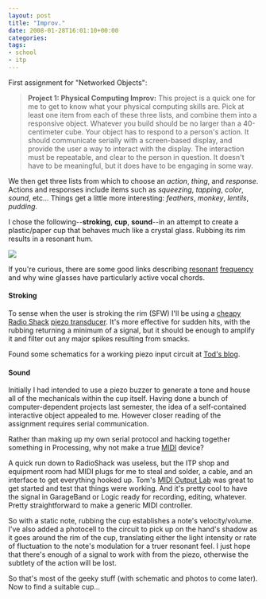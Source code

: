 ```yaml
---
layout: post
title: "Improv."
date: 2008-01-28T16:01:10+00:00
categories:
tags:
- school
- itp
---
```

First assignment for "Networked Objects":

> **Project 1: Physical Computing Improv:** This project is a quick one for me to get to know what your physical computing skills are. Pick at least one item from each of these three lists, and combine them into a responsive object. Whatever you build should be no larger than a 40-centimeter cube. Your object has to respond to a person's action. It should communicate serially with a screen-based display, and provide the user a way to interact with the display. The interaction must be repeatable, and clear to the person in question. It doesn't have to be meaningful, but it does have to be engaging in some way.

We then get three lists from which to choose an *action*, *thing*, and *response*. Actions and responses include items such as *squeezing*, *tapping*, *color*, *sound*, etc... Things get a little more interesting: *feathers*, *monkey*, *lentils*, *pudding*.

I chose the following--**stroking**, **cup**, **sound**--in an attempt to create a plastic/paper cup that behaves much like a crystal glass. Rubbing its rim results in a resonant hum.

<img src="http://blogs.nyu.edu/as860/iameat/uploads/crystal-paper-cup.png" />

If you're curious, there are some good links describing [resonant][rf1] [frequency][rf2] and why wine glasses have particularly active vocal chords.

[rf1]: http://answers.google.com/answers/threadview?id=156934
[rf2]: http://recipes.howstuffworks.com/question603.htm

#### Stroking

To sense when the user is stroking the rim (SFW) I'll be using a [cheapy Radio Shack][piezo_part] [piezo transducer][piezo_wiki]. It's more effective for sudden hits, with the rubbing returning a minimum of a signal, but it should be enough to amplify it and filter out any major spikes resulting from smacks.

Found some schematics for a working piezo input circuit at [Tod's blog][piezo_circuit].

[piezo_part]: http://www.radioshack.com/product?productId=2062402
[piezo_wiki]: http://en.wikipedia.org/wiki/Piezoelectric_sensor
[piezo_circuit]: http://todbot.com/blog/2006/10/29/spooky-arduino-projects-4-and-musical-arduino/

#### Sound

Initially I had intended to use a piezo buzzer to generate a tone and house all of the mechanicals within the cup itself. Having done a bunch of computer-dependent projects last semester, the idea of a self-contained interactive object appealed to me. However closer reading of the assignment requires serial communication.

Rather than making up my own serial protocol and hacking together something in Processing, why not make a true [MIDI][midi] device?

A quick run down to RadioShack was useless, but the ITP shop and equipment room had MIDI plugs for me to steal and solder, a cable, and an interface to get everything hooked up. Tom's [MIDI Output Lab][midi_lab] was great to get started and test that things were working. And it's pretty cool to have the signal in GarageBand or Logic ready for recording, editing, whatever. Pretty straightforward to make a generic MIDI controller.

[midi]: http://en.wikipedia.org/wiki/MIDI
[midi_lab]: http://itp.nyu.edu/physcomp/Labs/MIDIOutput

So with a static note, rubbing the cup establishes a note's velocity/volume. I've also added a photocell to the circuit to pick up on the hand's shadow as it goes around the rim of the cup, translating either the light intensity or rate of fluctuation to the note's modulation for a truer resonant feel. I just hope that there's enough of a signal to work with from the piezo, otherwise the subtlety of the action will be lost.

So that's most of the geeky stuff (with schematic and photos to come later). Now to find a suitable cup...
